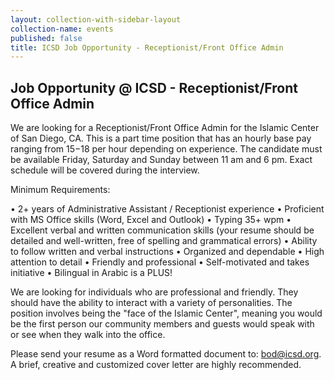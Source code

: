```yaml
---
layout: collection-with-sidebar-layout
collection-name: events
published: false
title: ICSD Job Opportunity - Receptionist/Front Office Admin
---
```

## Job Opportunity @ ICSD - Receptionist/Front Office Admin

We are looking for a Receptionist/Front Office Admin for the Islamic Center of San Diego, CA.
This is a part time position that has an hourly base pay ranging from $15-$18 per hour depending on experience.
The candidate must be available Friday, Saturday and Sunday between 11 am and 6 pm. Exact schedule will be covered during the interview.

Minimum Requirements:

• 2+ years of Administrative Assistant / Receptionist experience
• Proficient with MS Office skills (Word, Excel and Outlook)
• Typing 35+ wpm
• Excellent verbal and written communication skills (your resume should be detailed and well-written, free of spelling and grammatical errors)
• Ability to follow written and verbal instructions
• Organized and dependable
• High attention to detail 
• Friendly and professional
• Self-motivated and takes initiative
• Bilingual in Arabic is a PLUS!

We are looking for individuals who are professional and friendly.  They should have the ability to interact with a variety of personalities. The position involves being the "face of the Islamic Center", meaning you would be the first person our community members and guests would speak with or see when they walk into the office.

Please send your resume as a Word formatted document to: [bod@icsd.org](mailto:bod@icsd.org).  A brief, creative and customized cover letter are highly recommended.
